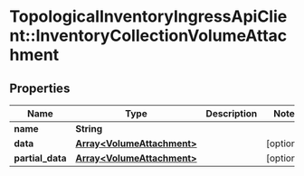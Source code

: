 # TopologicalInventoryIngressApiClient::InventoryCollectionVolumeAttachment

## Properties
Name | Type | Description | Notes
------------ | ------------- | ------------- | -------------
**name** | **String** |  | 
**data** | [**Array&lt;VolumeAttachment&gt;**](VolumeAttachment.md) |  | [optional] 
**partial_data** | [**Array&lt;VolumeAttachment&gt;**](VolumeAttachment.md) |  | [optional] 


